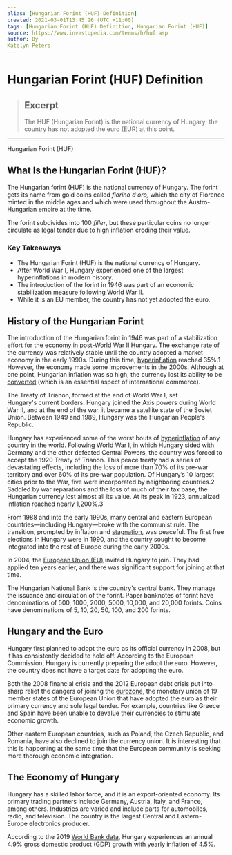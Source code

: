 ```yaml
---
alias: [Hungarian Forint (HUF) Definition]
created: 2021-03-01T13:45:26 (UTC +11:00)
tags: [Hungarian Forint (HUF) Definition, Hungarian Forint (HUF)]
source: https://www.investopedia.com/terms/h/huf.asp
author: By
Katelyn Peters
---
```


# Hungarian Forint (HUF) Definition

> ## Excerpt
> The HUF (Hungarian Forint) is the national currency of Hungary; the country has not adopted the euro (EUR) at this point.

---

Hungarian Forint (HUF)
## What Is the Hungarian Forint (HUF)?

The Hungarian forint (HUF) is the national currency of Hungary. The forint gets its name from gold coins called _fiorino d'oro,_ which the city of Florence minted in the middle ages and which were used throughout the Austro-Hungarian empire at the time.

The forint subdivides into 100 _filler_, but these particular coins no longer circulate as legal tender due to high inflation eroding their value.

### Key Takeaways

-   The Hungarian Forint (HUF) is the national currency of Hungary.
-   After World War I, Hungary experienced one of the largest hyperinflations in modern history.
-   The introduction of the forint in 1946 was part of an economic stabilization measure following World War II.
-   While it is an EU member, the country has not yet adopted the euro.

## History of the Hungarian Forint

The introduction of the Hungarian forint in 1946 was part of a stabilization effort for the economy in post-World War II Hungary. The exchange rate of the currency was relatively stable until the country adopted a market economy in the early 1990s. During this time, [hyperinflation](https://www.investopedia.com/terms/h/hyperinflation.asp) reached 35%.1 However, the economy made some improvements in the 2000s. Although at one point, Hungarian inflation was so high, the currency lost its ability to be [converted](https://www.investopedia.com/terms/c/convertible-currency.asp) (which is an essential aspect of international commerce). 

The Treaty of Trianon, formed at the end of World War I, set Hungary's current borders. Hungary joined the Axis powers during World War II, and at the end of the war, it became a satellite state of the Soviet Union. Between 1949 and 1989, Hungary was the Hungarian People's Republic.

Hungary has experienced some of the worst bouts of [hyperinflation](https://www.investopedia.com/terms/h/hyperinflation.asp) of any country in the world. Following World War I, in which Hungary sided with Germany and the other defeated Central Powers, the country was forced to accept the 1920 Treaty of Trianon. This peace treaty had a series of devastating effects, including the loss of more than 70% of its pre-war territory and over 60% of its pre-war population. Of Hungary’s 10 largest cities prior to the War, five were incorporated by neighboring countries.2 Saddled by war reparations and the loss of much of their tax base, the Hungarian currency lost almost all its value. At its peak in 1923, annualized inflation reached nearly 1,200%.3

From 1988 and into the early 1990s, many central and eastern European countries—including Hungary—broke with the communist rule. The transition, prompted by inflation and [stagnation](https://www.investopedia.com/terms/s/stagnation.asp), was peaceful. The first free elections in Hungary were in 1990, and the country sought to become integrated into the rest of Europe during the early 2000s.

In 2004, the [European Union (EU)](https://www.investopedia.com/terms/e/europeanunion.asp) invited Hungary to join. They had applied ten years earlier, and there was significant support for joining at that time.

The Hungarian National Bank is the country's central bank. They manage the issuance and circulation of the forint. Paper banknotes of forint have denominations of 500, 1000, 2000, 5000, 10,000, and 20,000 forints. Coins have denominations of 5, 10, 20, 50, 100, and 200 forints.

## Hungary and the Euro

Hungary first planned to adopt the euro as its official currency in 2008, but it has consistently decided to hold off. According to the European Commission, Hungary is currently preparing the adopt the euro. However, the country does not have a target date for adopting the euro.

Both the 2008 financial crisis and the 2012 European debt crisis put into sharp relief the dangers of joining the [eurozone](https://www.investopedia.com/terms/e/eurozone.asp), the monetary union of 19 member states of the European Union that have adopted the euro as their primary currency and sole legal tender. For example, countries like Greece and Spain have been unable to devalue their currencies to stimulate economic growth.

Other eastern European countries, such as Poland, the Czech Republic, and Romania, have also declined to join the currency union. It is interesting that this is happening at the same time that the European community is seeking more thorough economic integration.

## The Economy of Hungary

Hungary has a skilled labor force, and it is an export-oriented economy. Its primary trading partners include Germany, Austria, Italy, and France, among others. Industries are varied and include parts for automobiles, radio, and television. The country is the largest Central and Eastern-Europe electronics producer. 

According to the 2019 [World Bank data](http://databank.worldbank.org/data/reports.aspx?source=2&country=HUN), Hungary experiences an annual 4.9% gross domestic product (GDP) growth with yearly inflation of 4.5%.

